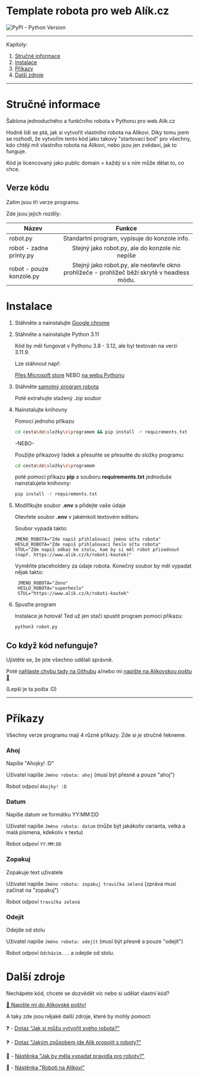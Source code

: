 # Template robota pro web Alík.cz
![PyPI - Python Version](https://img.shields.io/pypi/pyversions/selenium?logo=python)

---
Kapitoly:
1. [Stručné informace](#stručné-informace )
2. [Instalace](#instalace)
3. [Příkazy](#příkazy)
4. [Další zdroje](#další-zdroje)
***

# Stručné informace

Šablona jednoduchého a funkčního robota v Pythonu pro web Alík.cz

Hodně lidí se ptá, jak si vytvořit vlastního robota na Alíkovi.
Díky tomu jsem se rozhodl, že vytvořím tento kód jako takový "startovací bod" pro všechny, kdo chtějí mít vlastního robota na Alíkovi, nebo jsou jen zvědaví, jak to funguje.

Kód je licencovaný jako public domain = každý si s ním může dělat to, co chce.

## Verze kódu
Zatím jsou tři verze programu.

Zde jsou jejich rozdíly:

| Název        | Funkce           |
| ------------- |:-------------:|
| robot.py      | Standartní program, vypisuje do konzole info. |
| robot - zadne printy.py      | Stejný jako robot.py, ale do konzole nic nepíše      |
| robot - pouze konzole.py | Stejný jako robot.py, ale neotevře okno prohlížeče - prohlížeč běží skrytě v headless módu.      |

# Instalace
1. Stáhněte a nainstalujte [Google chrome](https://www.google.com/chrome "Google download")

2. Stáhněte a nainstalujte Python 3.11

   Kód by měl fungovat v Pythonu 3.8 - 3.12, ale byl testován na verzi 3.11.9.
   
   Lze stáhnout např:
   
   [Přes Microsoft store](https://apps.microsoft.com/detail/9nrwmjp3717k "Python 3.11.9 download")
   NEBO
   [na webu Pythonu](https://www.python.org/downloads/release/python-3119/ "Python 3.11.9 download")
   
3. Stáhněte [samotný program robota](https://github.com/Kocourek978/Template-robota-pro-Alik.cz/archive/refs/heads/main.zip "Program")

    Poté extrahujte stažený .zip soubor

4. Nainstalujte knihovny

   Pomocí jednoho příkazu
   ```bash
   cd cesta\do\složky\s\programem && pip install -r requirements.txt
   ```

    -NEBO-
  
     Použijte příkazový řádek a přesuňte se přesuňte do složky programu:
     ```bash
     cd cesta\do\složky\s\programem
     ```
  
     poté pomocí příkazu **pip** a souboru **requirements.txt** jednoduše nainstalujete knihovny:
     ```bash
     pip install -r requirements.txt
     ```
5. Modifikujte soubor **.env** a přidejte vaše údaje

   Otevřete soubor **.env** v jakémkoli textovém editoru

   Soubor vypadá takto:

    ```env
    JMENO_ROBOTA="Zde napiš přihlašovací jméno účtu robota"
    HESLO_ROBOTA="Zde napiš přihlašovací heslo účtu robota" 
    STUL="Zde napiš odkaz ke stolu, kam by si měl robot přisednout (např. https://www.alik.cz/k/roboti-koutek)"
    ```

    Vyměňte placeholdery za údaje robota.
    Konečný soubor by měl vypadat nějak takto:

   ```env
    JMENO_ROBOTA="Zeno"
    HESLO_ROBOTA="superheslo"
    STUL="https://www.alik.cz/k/roboti-koutek"
    ```
6. Spusťte program

   Instalace je hotová! Ted už jen stačí spustit program pomocí příkazu:
     ```bash
     python3 robot.py
     ```
## Co když kód nefunguje?
Ujistěte se, že jste všechno udělali správně.

Poté [nahlaste chybu tady na Githubu](https://github.com/Kocourek978/Template-robota-pro-Alik.cz/issues) a/nebo mi [napište na Alíkovskou poštu 📩](www.alik.cz/@/Kocourek978#formular)

(Lepší je ta pošta :D)

 ---

# Příkazy
Všechny verze programu mají 4 různé příkazy.
Zde si je stručně řekneme.

### Ahoj
Napíše "Ahojky! :D"

Uživatel napíše
```Jméno robota: ahoj``` (musí být přesně a pouze "ahoj")

Robot odpoví
```Ahojky! :D```

### Datum
Napíše datum ve formátku YY:MM:DD

Uživatel napíše
```Jméno robota: datum``` (může být jakákoliv varianta, velká a malá písmena, kdekoliv v textu)

Robot odpoví
```YY:MM:DD```

### Zopakuj
Zopakuje text uživatele

Uživatel napíše
```Jméno robota: zopakuj travička zelená``` (zpráva musí začínat na "zopakuj")

Robot odpoví
```travička zelená```

### Odejít
Odejde od stolu

Uživatel napíše
```Jméno robota: odejít``` (musí být přesně a pouze "odejít")

Robot odpoví
```Odcházím...``` a odejde od stolu.

# Další zdroje
Nechápete kód, chcete se dozvědět víc nebo si udělat vlastní kód?

[📩 Napište mi do Alíkovské pošty!](www.alik.cz/@/Kocourek978#formular)



A taky zde jsou nějaké další zdroje, které by mohly pomoct:

❓ - [Dotaz "Jak si můžu vytvořit svého robota?"](https://www.alik.cz/p/267231 "Odkaz na dotaz")

❓ - [Dotaz "Jakým způsobem jde Alík propojit s roboty?"](https://www.alik.cz/p/262726 "Odkaz na dotaz")

📄 - [Nástěnka "Jak by měla vypadat pravidla pro roboty?"](https://www.alik.cz/n/jak-by-mela-vypadat-pravidla-pro-roboty "Odkaz na nástěnku")

📄 - [Nástěnka "Roboti na Alíkovi"](https://www.alik.cz/n/roboti-na-alikovi "Odkaz na nástěnku")
